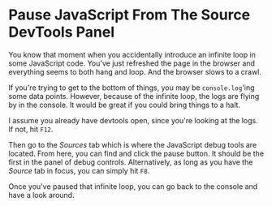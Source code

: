 # Pause JavaScript From The Source DevTools Panel

You know that moment when you accidentally introduce an infinite loop in some
JavaScript code. You've just refreshed the page in the browser and everything
seems to both hang and loop. And the browser slows to a crawl.

If you're trying to get to the bottom of things, you may be `console.log`'ing
some data points. However, because of the infinite loop, the logs are flying by
in the console. It would be great if you could bring things to a halt.

I assume you already have devtools open, since you're looking at the logs. If
not, hit `F12`.

Then go to the _Sources_ tab which is where the JavaScript debug tools are
located. From here, you can find and click the pause button. It should be the
first in the panel of debug controls. Alternatively, as long as you have the
_Source_ tab in focus, you can simply hit `F8`.

Once you've paused that infinite loop, you can go back to the console and have
a look around.
